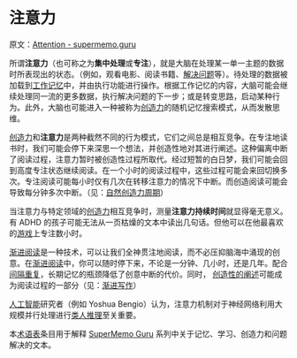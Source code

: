 # 注意力

原文：[Attention - supermemo.guru](https://supermemo.guru/wiki/Attention)

所谓**注意力**（也可称之为**集中处理**或**专注**），就是大脑在处理某一单一主题的数据时所表现出的状态。（例如，观看电影、阅读书籍、[解决问题](https://supermemo.guru/wiki/Problem_solving)等）。待处理的数据被加载到[工作记忆](https://supermemo.guru/wiki/Working_memory)中，并由执行功能进行操作。根据工作记忆的内容，大脑可能会继续处理同一流的更多数据，执行解决问题的下一步；或是转变思路，启动某种行为。此外，大脑也可能进入一种被称为[创造力](https://supermemo.guru/wiki/Creativity)的随机记忆搜索模式，从而发散思维。

[创造力](https://supermemo.guru/wiki/Creativity)和**注意力**是两种截然不同的行为模式，它们之间总是相互竞争。在专注地读书时，我们可能会停下来深思一个想法，并创造性地对其进行阐述。这种偏离中断了阅读过程，注意力暂时被创造性过程所取代。经过短暂的白日梦，我们可能会回到高度专注状态继续阅读。在一个小时的阅读过程中，这些过程可能会来回切换多次。专注阅读可能每小时仅有几次在转移注意力的情况下中断。而创造阅读可能会导致每分钟多次中断。（见：[自然创造力周期](https://supermemo.guru/wiki/Natural_creativity_cycle)）

当注意力与特定领域的[创造力](https://supermemo.guru/wiki/Creativity)相互竞争时，测量**注意力持续时间**就显得毫无意义。有 ADHD 的孩子可能无法从一页枯燥的文本中读出几句话。但他可以在他最喜欢的[游戏](https://supermemo.guru/wiki/Videogame)上专注数小时。

[渐进阅读](https://supermemo.guru/wiki/Incremental_reading)是一种技术，可以让我们全神贯注地阅读，而不必压抑脑海中涌现的创意。在[渐进阅读](https://supermemo.guru/wiki/Incremental_reading)中，你可以随时停下来，不论是一分钟、几小时，还是几年。配合[间隔重复](https://supermemo.guru/wiki/Spaced_repetition)，长期记忆的瓶颈降低了创意中断的代价。同时， [创造性的阐述](https://supermemo.guru/wiki/Creative_elaboration)可能成为阅读过程的一部分（见：[渐进写作](https://supermemo.guru/wiki/Incremental_writing)）

[人工智能](https://supermemo.guru/wiki/Artificial_intelligence)研究者（例如 Yoshua Bengio）认为，注意力机制对于神经网络利用大规模并行处理进行[类人推理](https://supermemo.guru/wiki/Conceptual_computation)至关重要。

本[术语表](https://supermemo.guru/wiki/Glossary)条目用于解释 [SuperMemo Guru](https://supermemo.guru/wiki/SuperMemo_Guru) 系列中关于记忆、学习、创造力和问题解决的文本。